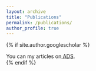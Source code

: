```yaml
---
layout: archive
title: "Publications"
permalink: /publications/
author_profile: true
---
```


{% if site.author.googlescholar %}
  <div class="wordwrap">You can my articles on<a href="https://ui.adsabs.harvard.edu/search/q=author%3A%22Horlaville%2C%20Patrick%22&sort=date%20desc%2C%20bibcode%20desc&p_=0"> ADS</a>.</div>
{% endif %}



